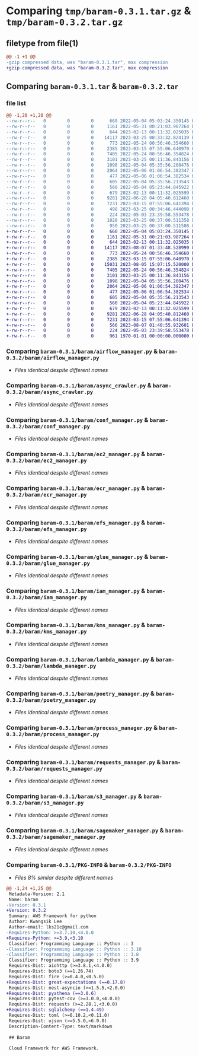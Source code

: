 # Comparing `tmp/baram-0.3.1.tar.gz` & `tmp/baram-0.3.2.tar.gz`

## filetype from file(1)

```diff
@@ -1 +1 @@
-gzip compressed data, was "baram-0.3.1.tar", max compression
+gzip compressed data, was "baram-0.3.2.tar", max compression
```

## Comparing `baram-0.3.1.tar` & `baram-0.3.2.tar`

### file list

```diff
@@ -1,20 +1,20 @@
--rw-r--r--   0        0        0      660 2022-05-04 05:03:24.350145 baram-0.3.1/baram/airflow_manager.py
--rw-r--r--   0        0        0     1161 2022-05-31 00:21:03.987264 baram-0.3.1/baram/async_crawler.py
--rw-r--r--   0        0        0      644 2023-02-13 00:11:32.025035 baram-0.3.1/baram/conf_manager.py
--rw-r--r--   0        0        0    14117 2023-03-25 00:33:32.824139 baram-0.3.1/baram/ec2_manager.py
--rw-r--r--   0        0        0      773 2022-05-24 00:56:46.354660 baram-0.3.1/baram/ecr_manager.py
--rw-r--r--   0        0        0     2385 2023-03-15 07:55:06.640970 baram-0.3.1/baram/efs_manager.py
--rw-r--r--   0        0        0     7405 2022-05-24 00:56:46.354824 baram-0.3.1/baram/glue_manager.py
--rw-r--r--   0        0        0     3101 2023-03-25 00:11:36.843156 baram-0.3.1/baram/iam_manager.py
--rw-r--r--   0        0        0     1098 2022-05-04 05:35:56.208476 baram-0.3.1/baram/kms_manager.py
--rw-r--r--   0        0        0     2064 2022-05-06 01:06:54.382347 baram-0.3.1/baram/lambda_manager.py
--rw-r--r--   0        0        0      477 2022-05-06 01:06:54.382534 baram-0.3.1/baram/log_manager.py
--rw-r--r--   0        0        0      605 2022-05-04 05:35:56.213543 baram-0.3.1/baram/poetry_manager.py
--rw-r--r--   0        0        0      560 2022-05-04 05:23:44.845922 baram-0.3.1/baram/process_manager.py
--rw-r--r--   0        0        0      679 2023-02-13 00:11:32.025599 baram-0.3.1/baram/requests_manager.py
--rw-r--r--   0        0        0     9281 2022-06-28 04:05:40.812460 baram-0.3.1/baram/s3_manager.py
--rw-r--r--   0        0        0     7231 2023-03-15 07:55:06.641394 baram-0.3.1/baram/sagemaker_manager.py
--rw-r--r--   0        0        0      498 2023-03-25 00:34:46.444098 baram-0.3.1/pyproject.toml
--rw-r--r--   0        0        0      224 2022-05-03 23:39:58.553478 baram-0.3.1/readme.md
--rw-r--r--   0        0        0     1020 2023-03-25 00:37:00.511358 baram-0.3.1/setup.py
--rw-r--r--   0        0        0      950 2023-03-25 00:37:00.511508 baram-0.3.1/PKG-INFO
+-rw-r--r--   0        0        0      660 2022-05-04 05:03:24.350145 baram-0.3.2/baram/airflow_manager.py
+-rw-r--r--   0        0        0     1161 2022-05-31 00:21:03.987264 baram-0.3.2/baram/async_crawler.py
+-rw-r--r--   0        0        0      644 2023-02-13 00:11:32.025035 baram-0.3.2/baram/conf_manager.py
+-rw-r--r--   0        0        0    14117 2023-08-07 01:33:48.528999 baram-0.3.2/baram/ec2_manager.py
+-rw-r--r--   0        0        0      773 2022-05-24 00:56:46.354660 baram-0.3.2/baram/ecr_manager.py
+-rw-r--r--   0        0        0     2385 2023-03-15 07:55:06.640970 baram-0.3.2/baram/efs_manager.py
+-rw-r--r--   0        0        0    15031 2023-08-05 15:07:15.520000 baram-0.3.2/baram/ge_manager.py
+-rw-r--r--   0        0        0     7405 2022-05-24 00:56:46.354824 baram-0.3.2/baram/glue_manager.py
+-rw-r--r--   0        0        0     3101 2023-03-25 00:11:36.843156 baram-0.3.2/baram/iam_manager.py
+-rw-r--r--   0        0        0     1098 2022-05-04 05:35:56.208476 baram-0.3.2/baram/kms_manager.py
+-rw-r--r--   0        0        0     2064 2022-05-06 01:06:54.382347 baram-0.3.2/baram/lambda_manager.py
+-rw-r--r--   0        0        0      477 2022-05-06 01:06:54.382534 baram-0.3.2/baram/log_manager.py
+-rw-r--r--   0        0        0      605 2022-05-04 05:35:56.213543 baram-0.3.2/baram/poetry_manager.py
+-rw-r--r--   0        0        0      560 2022-05-04 05:23:44.845922 baram-0.3.2/baram/process_manager.py
+-rw-r--r--   0        0        0      679 2023-02-13 00:11:32.025599 baram-0.3.2/baram/requests_manager.py
+-rw-r--r--   0        0        0     9281 2022-06-28 04:05:40.812460 baram-0.3.2/baram/s3_manager.py
+-rw-r--r--   0        0        0     7231 2023-03-15 07:55:06.641394 baram-0.3.2/baram/sagemaker_manager.py
+-rw-r--r--   0        0        0      566 2023-08-07 01:40:55.932601 baram-0.3.2/pyproject.toml
+-rw-r--r--   0        0        0      224 2022-05-03 23:39:58.553478 baram-0.3.2/readme.md
+-rw-r--r--   0        0        0      961 1970-01-01 00:00:00.000000 baram-0.3.2/PKG-INFO
```

### Comparing `baram-0.3.1/baram/airflow_manager.py` & `baram-0.3.2/baram/airflow_manager.py`

 * *Files identical despite different names*

### Comparing `baram-0.3.1/baram/async_crawler.py` & `baram-0.3.2/baram/async_crawler.py`

 * *Files identical despite different names*

### Comparing `baram-0.3.1/baram/conf_manager.py` & `baram-0.3.2/baram/conf_manager.py`

 * *Files identical despite different names*

### Comparing `baram-0.3.1/baram/ec2_manager.py` & `baram-0.3.2/baram/ec2_manager.py`

 * *Files identical despite different names*

### Comparing `baram-0.3.1/baram/ecr_manager.py` & `baram-0.3.2/baram/ecr_manager.py`

 * *Files identical despite different names*

### Comparing `baram-0.3.1/baram/efs_manager.py` & `baram-0.3.2/baram/efs_manager.py`

 * *Files identical despite different names*

### Comparing `baram-0.3.1/baram/glue_manager.py` & `baram-0.3.2/baram/glue_manager.py`

 * *Files identical despite different names*

### Comparing `baram-0.3.1/baram/iam_manager.py` & `baram-0.3.2/baram/iam_manager.py`

 * *Files identical despite different names*

### Comparing `baram-0.3.1/baram/kms_manager.py` & `baram-0.3.2/baram/kms_manager.py`

 * *Files identical despite different names*

### Comparing `baram-0.3.1/baram/lambda_manager.py` & `baram-0.3.2/baram/lambda_manager.py`

 * *Files identical despite different names*

### Comparing `baram-0.3.1/baram/poetry_manager.py` & `baram-0.3.2/baram/poetry_manager.py`

 * *Files identical despite different names*

### Comparing `baram-0.3.1/baram/process_manager.py` & `baram-0.3.2/baram/process_manager.py`

 * *Files identical despite different names*

### Comparing `baram-0.3.1/baram/requests_manager.py` & `baram-0.3.2/baram/requests_manager.py`

 * *Files identical despite different names*

### Comparing `baram-0.3.1/baram/s3_manager.py` & `baram-0.3.2/baram/s3_manager.py`

 * *Files identical despite different names*

### Comparing `baram-0.3.1/baram/sagemaker_manager.py` & `baram-0.3.2/baram/sagemaker_manager.py`

 * *Files identical despite different names*

### Comparing `baram-0.3.1/PKG-INFO` & `baram-0.3.2/PKG-INFO`

 * *Files 8% similar despite different names*

```diff
@@ -1,24 +1,25 @@
 Metadata-Version: 2.1
 Name: baram
-Version: 0.3.1
+Version: 0.3.2
 Summary: AWS Framework for python
 Author: Kwangsik Lee
 Author-email: lks21c@gmail.com
-Requires-Python: >=3.7.10,<4.0.0
+Requires-Python: >=3.9,<3.10
 Classifier: Programming Language :: Python :: 3
-Classifier: Programming Language :: Python :: 3.10
-Classifier: Programming Language :: Python :: 3.8
 Classifier: Programming Language :: Python :: 3.9
 Requires-Dist: aiohttp (>=3.8.1,<4.0.0)
 Requires-Dist: boto3 (==1.26.74)
 Requires-Dist: fire (>=0.4.0,<0.5.0)
+Requires-Dist: great-expectations (==0.17.8)
 Requires-Dist: nest-asyncio (>=1.5.5,<2.0.0)
+Requires-Dist: pyathena (==3.0.6)
 Requires-Dist: pytest-cov (>=3.0.0,<4.0.0)
 Requires-Dist: requests (>=2.28.1,<3.0.0)
+Requires-Dist: sqlalchemy (==1.4.49)
 Requires-Dist: toml (>=0.10.2,<0.11.0)
 Requires-Dist: ujson (>=5.5.0,<6.0.0)
 Description-Content-Type: text/markdown
 
 ## Baram
 
 Cloud Framework for AWS Framework.
```

